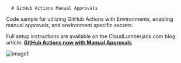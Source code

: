       # GitHub Actions Manual Approvals 

Code sample for utilizing GitHub Actions with Environments, enabling manual approvals, and environment specific secrets.

Full setup instructions are available on the CloudLumberjack.com blog article: [**GitHub Actions now with Manual Approvals**](https://cloudlumberjack.com/posts/github-actions-approvals/)

![image1](https://cloudlumberjack.com/assets/img/gh-approvals/notification1.png)
